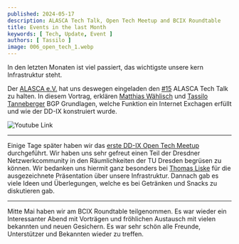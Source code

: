 ```yaml
---
published: 2024-05-17
description: ALASCA Tech Talk, Open Tech Meetup and BCIX Roundtable
title: Events in the last Month
keywords: [ Tech, Update, Event ]
authors: [ Tassilo ]
image: 006_open_tech_1.webp
---
```



In den letzten Monaten ist viel passiert, das wichtigste unsere kern Infrastruktur steht. 

Der [ALASCA e.V.](https://alasca.cloud) hat uns deswegen eingeladen den [#15](https://alasca.cloud/en/alasca-tech-talk-15/) ALASCA Tech Talk zu halten. 
In diesem Vortrag, erklären [Matthias Wählisch](https://netd.cs.tu-dresden.de/about/waehlisch) und [Tassilo Tanneberger](https://tanneberger.me) 
BGP Grundlagen, welche Funktion ein Internet Exchagen erfüllt und wie der DD-IX konstruiert wurde.

![Youtube Link](https://youtu.be/ieWTCBEq5IA)

----

Einige Tage später haben wir das [erste DD-IX Open Tech Meetup](https://dd-ix.net/en/event/open-tech-meeting-2024-05) durchgeführt. Wir haben uns sehr gefreut einen Teil der Dresdner Netzwerkcommunity in den Räumlichkeiten der TU Dresden begrüsen zu können.
Wir bedanken uns hiermit ganz besonders bei [Thomas Liske](https://ibh.social/@liske) für die ausgezeichnete Präsentation über unsere Infrastruktur.
Dannach gab es viele Ideen und Überlegungen, welche es bei Getränken und Snacks zu diskutieren gab.

---- 

Mitte Mai haben wir am BCIX Roundtable teilgenommen. Es war wieder ein Interessanter Abend mit Vorträgen und fröhlichen Austausch mit vielen bekannten und neuen Gesichern.
Es war sehr schön alle Freunde, Unterstützer und Bekannten wieder zu treffen.



